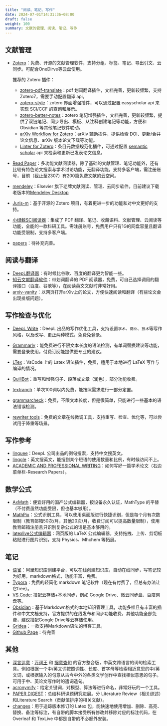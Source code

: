 ```yaml
---
title: "阅读、笔记、写作"
date: 2024-07-01T14:31:36+08:00
draft: false
weight: 100
summary: 文献的管理、阅读、笔记、写作
---
```


## 文献管理

- [Zotero](https://zotero.org/)：免费、开源的文献管理软件，支持分组、标签、笔记、导出引文、云同步。可配合OneDirve等云盘使用。

  推荐的 Zotero 插件：

  - [zotero-pdf-translate](https://github.com/windingwind/zotero-pdf-translate)：pdf 划词翻译插件，文档完善，更新较频繁，支持 Zotero7，需要手动配置翻译 api。
  - [zotero-style](https://github.com/MuiseDestiny/zotero-style)：zotero 界面增强插件，可以通过配置 easyscholar api 来实现 SCI/CCF 的查询和展示。
  - [zotero-better-notes](https://github.com/windingwind/zotero-better-notes)：zotero 笔记增强插件，文档完善，更新较频繁，提供了双链笔记、同步导出、模板、从注释创建笔记等功能，方便和 Obsidian 等其他笔记软件联动。
  - [arXiv Workflow for Zotero](https://github.com/AllanChain/zotero-arxiv-workflow)：arXiv 辅助插件，提供检索 DOI、更新/合并论文信息、arXiv 版本论文下载等功能。
  - [Linter for Zotero](https://github.com/northword/zotero-format-metadata)：条目元数据规范化插件，可通过配置 [semantic scholar](https://www.semanticscholar.org/) api 来检索和更新已发表论文信息。
  
- [Read Paper](https://readpaper.com/)：多功能文献阅读器，除了基础的文献管理、笔记功能外，还有比较有特色论文搜索与学术讨论功能，无翻译功能。支持多客户端，需注册账号，目前（截止至2307）有200篇免费文献的云空间。
- [mendeley](https://www.mendeley.com/)：Elsevier 旗下老牌文献阅读、管理、云同步软件。目前建议下载老版本的[Mendeley Desktop](https://www.mendeley.com/reference-management/mendeley-desktop)

- [Juris-m](https://juris-m.github.io/)：基于开源的 Zotero 项目，有着更进一步的功能和对中文更好的支持。
- [小绿鲸SCI阅读器](https://www.xljsci.com)：集成了 PDF 翻译、笔记、收藏语料、文献管理、云阅读等功能，全能的一款科研工具。需注册账号，免费用户只有1G的网盘容量且翻译功能受限制，支持多客户端。
- [papers](https://www.papersapp.com/)：待补充完善。

## 阅读与翻译

- [DeepL翻译器](https://www.deepl.com/translator)：有时候比谷歌、百度的翻译更为智能一些。
- [知云文献翻译软件](https://www.yuque.com/xtranslator/zy/gga6xa)：带划词翻译的 PDF 阅读器，免费，可自己选择调用的翻译接口（百度、谷歌等），在阅读英文文献时非常好用。
- [arxiv-vanity](https://www.arxiv-vanity.com/)：以网页打开arXiv上的论文，方便快速阅读和翻译（有些论文会出现排版问题）。

## 写作检查与优化

- [DeepL Write](https://www.deepl.com/write)：DeepL 出品的写作优化工具，支持设置`学术`、`商业`、`技术`等写作风格，以及改写、更正两种模式，免费免登录。
- [Grammarly](https://app.grammarly.com/)：能免费进行不限文本长度的语法检测，有单词替换建议等功能，需要登录使用，付费订阅能提供更专业的建议。
- [LTex](https://marketplace.visualstudio.com/items?itemName=valentjn.vscode-ltex)：VsCode 上的 Latex 语法插件，免费，适用于本地进行 LaTeX 写作与编译的情况。

- [QuillBot](https://quillbot.com/)：重写和增强句子、段落或文章（润色），部分功能收费。
- [textranch](https://textranch.com/)：单次100词以内免费，能按照需求进行一部分定置。
- [grammarcheck](https://www.nounplus.net/grammarcheck/)：免费，不限文本长度，但是很简单，只能进行一些基本的语法错误检测。
- [rewriter tools](https://rewritertools.com/)：免费的文章在线微调工具，支持重写、检查、优化等，可以尝试用于降重等场景。

## 写作参考

- [linguee](https://cn.linguee.com)：DeepL 公司出品的例句搜索，支持中文搜英文。
- [linggle](https://linggle.com/)：英文搜英文，能搜到某个短语的使用数量和比例，有时候访问不上。
- [ACADEMIC AND PROFESSIONAL WRITING](https://writing.wisc.edu/handbook/assignments/writing-an-abstract-for-your-research-paper/)：如何写好一篇学术论文（右边菜单栏-Research Papers）。

## 数学公式

- [AxMath](https://www.amyxun.com/)：便宜好用的国产公式编辑器，按设备永久认证，MathType 的平替（不付费虽然功能受限，但也基本够用）。
- [MathPix](https://mathpix.com/)：公式识别工具，可以使用桌面版进行快捷识别，但是每个月有次数限制（教育邮箱50次/月，其他20次/月，收费订阅可以提高数量限制），使用教育邮箱注册且只识别复杂公式的话是基本够用的。
- [latexlive公式编辑器](https://www.latexlive.com/home)：网页版的 LaTeX 公式编辑器，支持拖拽、上传、剪切板粘贴进行图片识别，支持 Physics、Mhchem 等拓展。

## 笔记

- [语雀](https://www.yuque.com/)：阿里知识库创建平台，可以在线创建知识库，自动在线同步，写笔记较为好用，markdown格式，功能丰富，免费。
- [Typora](https://typoraio.cn/)：免费的轻简化 markdown 笔记软件（现在有付费了，但总有办法让它free）。
- [VS Code](https://code.visualstudio.com/): 搭配云存储+本地同步，例如 Google Drive、微云同步盘、百度网盘等。
- [Obsidian](https://obsidian.md/)：基于Markdown格式的本地知识管理工具，功能多样且有丰富的插件和中文文档支持，官方提供的在线发布和同步功能收费，其他功能全部免费，建议搭配Google Drive等云存储使用。
- [Gridea](https://gridea.dev/)：一款支持Markdown语法的博客工具。
- [Github Page](/#)：待完善

## 其他

- [深言达意](https://www.shenyandayi.com/)：[万词王](https://wantwords.thunlp.org/) 和 [据意查句](https://wantquotes.net/) 的官方整合版，中英文跨语言的词句检索工具。例如根据一个中/英文词按照词性、长度、首字母等检索相近意思的中/英文词，或根据输入的句意从古今中外的各类文学创作中查找相似意思的句子。可用于中、英论文写作时的遣词造句。
- [acronymify](http://acronymify.com/search?q)：给定关键词，对模型、算法等进行命名，非常好玩的一个工具。
- [PAPER DIGEST](https://www.paperdigest.org/)：总结科研课题研究进展。分 Literature Review（相关综述）和Literature Search（贡献值排序的相关文献）。
- [changes](http://mirrors.ibiblio.org/CTAN/macros/latex/contrib/changes/changes.english.pdf)：用于追踪版本修订的 Latex 包，能快速地使用增加、删除、高亮、替换、备注等标注，有自带的脚本接受所有修改并移除对应的标注代码，在 Overleaf 和 TexLive 中都是自带的不必额外安装。
